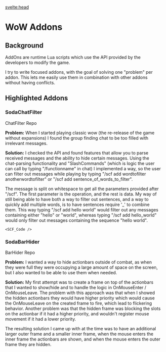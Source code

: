 <script>
    import MDVideo from "$lib/components/MDVideo.svelte"
    import Collapse from "$lib/components/Collapse.svelte";
    import ButtonLink from "$lib/components/ButtonLink.svelte";
    import SectionComponent from "$lib/components/SectionComponent.svelte"
    import SCF_Code from "$lib/snippets/chatfilter.md"
    import SBH_BarHider from "$lib/snippets/barhider.md"
</script>

<svelte:head>
<title>WoW Addons | David Bång</title>
</svelte:head>

<SectionComponent>

# WoW Addons

## Background

AddOns are runtime Lua scripts which use the API provided by the developers to modify the game. 

I try to write focused addons, with the goal of solving one "problem" per addon. This lets me easily use them in combination with other addons without having conflicts.

## Highlighted Addons

### SodaChatFilter

<ButtonLink isGithubLink=true href="https://github.com/SodaAddons/WOTLK-SodaChatFilter">
    ChatFilter Repo
</ButtonLink>


**Problem:**
When I started playing classic wow (the re-release of the game without expansions) I found the group finding chat to be too filled with irrelevant messages.

**Solution:**
I checked the API and found features that allow you to parse received messages and the ability to hide certain messages. Using the chat-parsing functionality and "SlashCommands" (which is logic the user can call by typing "/functionname" in chat) I implemented a way, so the user can filter out messages while playing by typing "/scf add wordtofilter anotherwordtofilter" or "/scf add sentence_of_words_to_filter".

The message is split on whitespace to get all the parameters provided after "/scf". The first parameter is the operation, and the rest is data. My way of still being able to have both a way to filter out sentences, and a way to quickly add multiple words, is to have sentences require '_' to combine them. This way typing "/scf add hello world" would filter out any messages containing either "hello" or "world", whereas typing "/scf add hello_world" would only filter out messages containing the sequence "hello world".

<Collapse title="Chatfilter Code">

    <SCF_Code />
</Collapse>


<MDVideo width="1280" height="720" src="/projectmedia/addons/chatfilter.mp4" alt="video shows messages in wow chat appearing, chat filters getting added and then messages filtered appearing in yellow"/>



### SodaBarHider

<ButtonLink isGithubLink=true href="https://github.com/SodaAddons/WOTLK-SodaBarHider">
    BarHider Repo
</ButtonLink>

**Problem:** I wanted a way to hide actionbars outside of combat, as when they were full they were occupying a large amount of space on the screen, but I also wanted to be able to use them when needed.


**Solution:** My first attempt was to create a frame on top of the actionbars that I wanted to show/hide and to handle the logic in OnMouseEnter / OnMouseLeave. The problem with this approach was that when I showed the hidden actionbars they would have higher priority which would cause the OnMouseLeave on the created frame to fire, which lead to flickering behavior. Another problem was that the hidden frame was blocking the slots on the actionbar if it had a higher priority, and wouldn't register mouse movement if it had a lower priority.

The resulting solution I came up with at the time was to have an additional larger outer frame and a smaller inner frame, when the mouse enters the inner frame the actionbars are shown, and when the mouse enters the outer frame they are hidden.

<!-- <Collapse title="Bar Hiding Code">
    <SBH_BarHider />
</Collapse> -->



<MDVideo width="1280" height="720" src="/projectmedia/addons/showhidebars.mp4" alt="a video showing the actionbars in wow overlaid with green rectangles, the actionbars disappearing and reappearing when the mouse enters the outer and inner rectangles"/>




</SectionComponent>